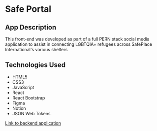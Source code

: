 <h1>Safe Portal</h1>
<h2>App Description</h2>
<p>This front-end was developed as part of a full PERN stack social media application to assist in connecting LGBTQIA+ refugees across SafePlace International's various shelters</p>

<h2>Technologies Used</h2>
    <ul>
        <li>HTML5</li>
        <li>CSS3</li>
        <li>JavaScript</li>
        <li>React</li>
        <li>React Bootstrap</li>
        <li>Figma</li>
        <li>Notion</li>
        <li>JSON Web Tokens</li>
    </ul>

<a href="https://github.com/e-papanicolas/safe-space-api">Link to backend application</a>
